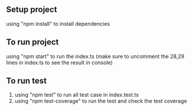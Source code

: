 ## Setup project

using "npm install" to install dependencies

## To run project

using "npm start" to run the index.ts (make sure to uncomment the 28,29 lines in index.ts to see the result in console)

## To run test

1. using "npm test" to run all test case in index.test.ts
2. using "npm test-coverage" to run the test and check the test coverage
